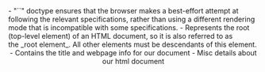 <!Doctype html> - "`<!DOCTYPE html>`" doctype ensures that the browser makes a best-effort attempt at following the relevant specifications, rather than using a different rendering mode that is incompatible with some specifications.

<html> - Represents the root (top-level element) of an HTML document, so it is also referred to as the _root element_. All other elements must be descendants of this element.

<header> - Contains the title and webpage info for our document
<meta> - Misc details about our html document
<title> - The title's document or name. The name of the tab when the page is opened.
<body> Where the rendering of components happens in a given HTML document
<p> Paragraphs
<strong> - Bold
<em> Italics
<a> Links
<img> photos

